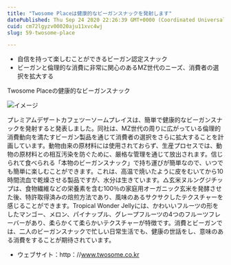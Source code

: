 ```yaml
---
title: "Twosome Placeは健康的なビーガンスナックを発射します"
datePublished: Thu Sep 24 2020 22:26:39 GMT+0000 (Coordinated Universal Time)
cuid: cm72lgyzv00020aju11xvc4wj
slug: 59-twosome-place

---
```



- 自信を持って楽しむことができるビーガン認定スナック
- ビーガンと倫理的な消費に非常に関心のあるMZ世代のニーズ、消費者の選択を拡大する

Twosome Placeの健康的なビーガンスナック

![イメージ](https://cdn.hashnode.com/res/hashnode/image/upload/v1739406079897/3940ee43-3957-4486-aa12-6392e1b13bc5.jpeg)

プレミアムデザートカフェツーソームプレイスは、簡単で健康的なビーガンスナックを発射すると発表しました。同社は、MZ世代の周りに広がっている倫理的消費動向を満たすビーガン製品を通じて消費者の選択をさらに拡大することを計画しています。動物由来の原材料には使用されておらず、生産プロセスでは、動物の原材料との相互汚染を防ぐために、厳格な管理を通じて放出されます。信じられて食べられる「本物のビーガンスナック」で持ち運びが簡単なので、いつでも簡単に楽しむことができます。これは、高温で焼いたように皮をむいてから10時間流血で乾燥させる製品ですが、水分は生きています。△玄米ヌルングジチップは、食物繊維などの栄養素を含む100％の家庭用オーガニック玄米を発酵させた後、特許取得済みの焙煎方法であり、風味のあるサクサクしたテクスチャーを感じることができます。Tropical Wonder Jellyには、かわいいフルーツの形をしたマンゴー、メロン、パイナップル、グレープフルーツの4つのフルーツフレーバーがあり、柔らかくて柔らかいテクスチャーが特徴です。消費とビーガンでは、二人のビーガンスナックで忙しい日常生活でも、健康の世話をし、意味のある消費をすることが期待されています。

- ウェブサイト：http：//www.twosome.co.kr